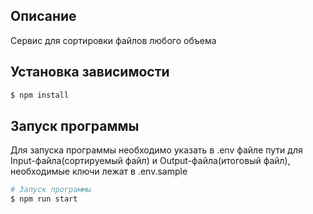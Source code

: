 ## Описание

Сервис для сортировки файлов любого объема

## Установка зависимости

```bash
$ npm install
```

## Запуск программы

Для запуска программы необходимо указать в .env файле пути для Input-файла(сортируемый файл) и Output-файла(итоговый файл), необходимые ключи лежат в .env.sample

```bash
# Запуск программы
$ npm run start
```
